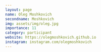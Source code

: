 ```yaml
---
layout: page
name: Oleg Moshkovich
secondname: Moshkovich
img: assets/img/oleg.jpg
importance: 11
category: participant
website: https://olegmoshkovich.github.io
instagram: instagram.com/olegmoshkovich
---
```

